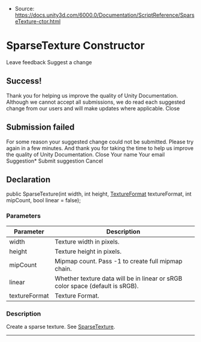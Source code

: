 * Source: https://docs.unity3d.com/6000.0/Documentation/ScriptReference/SparseTexture-ctor.html

# SparseTexture Constructor
Leave feedback
Suggest a change
## Success!
Thank you for helping us improve the quality of Unity Documentation. Although we cannot accept all submissions, we do read each suggested change from our users and will make updates where applicable.
Close
## Submission failed
For some reason your suggested change could not be submitted. Please <a>try again</a> in a few minutes. And thank you for taking the time to help us improve the quality of Unity Documentation.
Close
Your name Your email Suggestion* Submit suggestion
Cancel
## Declaration
public SparseTexture(int width, int height, [TextureFormat](https://docs.unity3d.com/6000.0/Documentation/ScriptReference/TextureFormat.html) textureFormat, int mipCount, bool linear = false); 
### Parameters
Parameter | Description  
---|---  
width | Texture width in pixels.  
height | Texture height in pixels.  
mipCount | Mipmap count. Pass -1 to create full mipmap chain.  
linear | Whether texture data will be in linear or sRGB color space (default is sRGB).  
textureFormat | Texture Format.  
### Description
Create a sparse texture.
See [SparseTexture](https://docs.unity3d.com/6000.0/Documentation/ScriptReference/SparseTexture.html).
* * *

